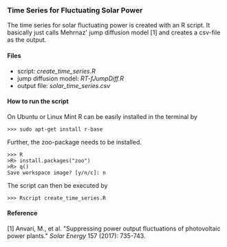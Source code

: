 ### Time Series for Fluctuating Solar Power

The time series for solar fluctuating power is created with an R script. It basically just calls Mehrnaz' jump diffusion model [1] and creates a csv-file as the output.

#### Files

* script: *create_time_series.R*
* jump diffusion model: *RT-fJumpDiff.R*
* output file: *solar_time_series.csv*

#### How to run the script

On Ubuntu or Linux Mint R can be easily installed in the terminal by

    >>> sudo apt-get install r-base

Further, the zoo-package needs to be installed.

	>>> R
	>R> install.packages("zoo")
	>R> q()
	Save workspace image? [y/n/c]: n

The script can then be executed by

	>>> Rscript create_time_series.R

#### Reference

[1] Anvari, M., et al. "Suppressing power output fluctuations of photovoltaic power plants." *Solar Energy* 157 (2017): 735-743.


